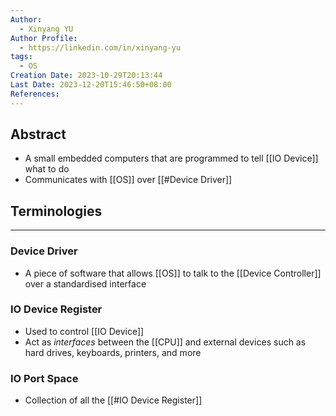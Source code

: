 ```yaml
---
Author:
  - Xinyang YU
Author Profile:
  - https://linkedin.com/in/xinyang-yu
tags:
  - OS
Creation Date: 2023-10-29T20:13:44
Last Date: 2023-12-20T15:46:50+08:00
References: 
---
```

## Abstract
* A small embedded computers that are programmed to tell [[IO Device]] what to do
* Communicates with [[OS]] over [[#Device Driver]]

## Terminologies
---
### Device Driver
- A piece of software that allows [[OS]] to talk to the [[Device Controller]] over a standardised interface
### IO Device Register
- Used to control [[IO Device]]
- Act as *interfaces* between the [[CPU]] and external devices such as hard drives, keyboards, printers, and more

### IO Port Space
* Collection of all the [[#IO Device Register]]